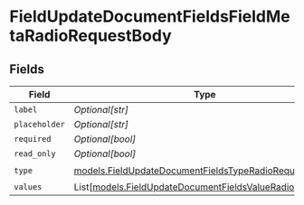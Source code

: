 # FieldUpdateDocumentFieldsFieldMetaRadioRequestBody


## Fields

| Field                                                                                                                | Type                                                                                                                 | Required                                                                                                             | Description                                                                                                          |
| -------------------------------------------------------------------------------------------------------------------- | -------------------------------------------------------------------------------------------------------------------- | -------------------------------------------------------------------------------------------------------------------- | -------------------------------------------------------------------------------------------------------------------- |
| `label`                                                                                                              | *Optional[str]*                                                                                                      | :heavy_minus_sign:                                                                                                   | N/A                                                                                                                  |
| `placeholder`                                                                                                        | *Optional[str]*                                                                                                      | :heavy_minus_sign:                                                                                                   | N/A                                                                                                                  |
| `required`                                                                                                           | *Optional[bool]*                                                                                                     | :heavy_minus_sign:                                                                                                   | N/A                                                                                                                  |
| `read_only`                                                                                                          | *Optional[bool]*                                                                                                     | :heavy_minus_sign:                                                                                                   | N/A                                                                                                                  |
| `type`                                                                                                               | [models.FieldUpdateDocumentFieldsTypeRadioRequestBody2](../models/fieldupdatedocumentfieldstyperadiorequestbody2.md) | :heavy_check_mark:                                                                                                   | N/A                                                                                                                  |
| `values`                                                                                                             | List[[models.FieldUpdateDocumentFieldsValueRadio](../models/fieldupdatedocumentfieldsvalueradio.md)]                 | :heavy_minus_sign:                                                                                                   | N/A                                                                                                                  |
